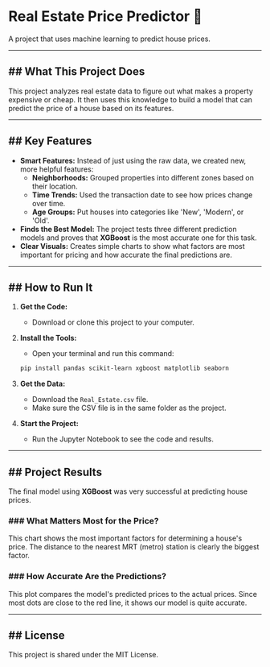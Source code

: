 # Real Estate Price Predictor 🏡

A project that uses machine learning to predict house prices.

---

## ## What This Project Does

This project analyzes real estate data to figure out what makes a property expensive or cheap. It then uses this knowledge to build a model that can predict the price of a house based on its features.

---

## ## Key Features

* **Smart Features:** Instead of just using the raw data, we created new, more helpful features:
    * **Neighborhoods:** Grouped properties into different zones based on their location.
    * **Time Trends:** Used the transaction date to see how prices change over time.
    * **Age Groups:** Put houses into categories like 'New', 'Modern', or 'Old'.
* **Finds the Best Model:** The project tests three different prediction models and proves that **XGBoost** is the most accurate one for this task.
* **Clear Visuals:** Creates simple charts to show what factors are most important for pricing and how accurate the final predictions are.

---

## ## How to Run It

1.  **Get the Code:**
    * Download or clone this project to your computer.

2.  **Install the Tools:**
    * Open your terminal and run this command:
    ```bash
    pip install pandas scikit-learn xgboost matplotlib seaborn
    ```

3.  **Get the Data:**
    * Download the `Real_Estate.csv` file.
    * Make sure the CSV file is in the same folder as the project.

4.  **Start the Project:**
    * Run the Jupyter Notebook to see the code and results.
    

---

## ## Project Results

The final model using **XGBoost** was very successful at predicting house prices.

### ### What Matters Most for the Price?

This chart shows the most important factors for determining a house's price. The distance to the nearest MRT (metro) station is clearly the biggest factor.


### ### How Accurate Are the Predictions?

This plot compares the model's predicted prices to the actual prices. Since most dots are close to the red line, it shows our model is quite accurate.


---

## ## License

This project is shared under the MIT License.
